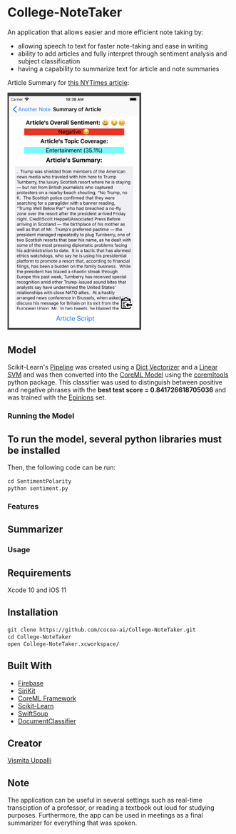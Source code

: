 # College-NoteTaker

An application that allows easier and more efficient note taking by:
- allowing speech to text for faster note-taking and ease in writing
- ability to add articles and fully interpret through sentiment analysis and subject classification
- having a capability to summarize text for article and note summaries

Article Summary for [this NYTimes article](https://www.nytimes.com/2018/07/14/world/europe/uk-trump-scotland-golf.html?action=click&module=TrendingGrid&region=TrendingTop&pgtype=collection):

<img src="SummaryOfArticle.png" width="300">

## Model

Scikit-Learn's [Pipeline](http://scikit-learn.org/stable/modules/generated/sklearn.pipeline.Pipeline.html) was created using a [Dict Vectorizer](http://scikit-learn.org/stable/modules/generated/sklearn.feature_extraction.DictVectorizer.html) and a [Linear SVM](http://scikit-learn.org/stable/modules/generated/sklearn.svm.LinearSVC.html) and was then converted into the [CoreML Model](https://developer.apple.com/documentation/coreml) using the [coremltools](https://developer.apple.com/documentation/coreml/converting_trained_models_to_core_ml) python package. This classifier was used to distinguish between positive and negative phrases with the **best test score = 0.841726618705036** and was trained with the [Epinions](http://boston.lti.cs.cmu.edu/classes/95-865-K/HW/HW3/) set.

### Running the Model

To run the model, several python libraries must be installed
- 
Then, the following code can be run:
```
cd SentimentPolarity
python sentiment.py
```

### Features

## Summarizer

### Usage

## Requirements

Xcode 10 and iOS 11

## Installation
```
git clone https://github.com/cocoa-ai/College-NoteTaker.git
cd College-NoteTaker
open College-NoteTaker.xcworkspace/
```
## Built With
- [Firebase](https://firebase.google.com/)
- [SiriKit](https://developer.apple.com/sirikit/)
- [CoreML Framework](https://developer.apple.com/documentation/coreml)
- [Scikit-Learn](http://scikit-learn.org/stable/)
- [SwiftSoup](https://github.com/scinfu/SwiftSoup)
- [DocumentClassifier](https://github.com/toddkramer/DocumentClassifier)

## Creator

[Vismita Uppalli](https://github.com/vuppalli)

## Note

The application can be useful in several settings such as real-time transciption of a professor, or reading a textbook out loud for studying purposes. Furthermore, the app can be used in meetings as a final summarizer for everything that was spoken.
